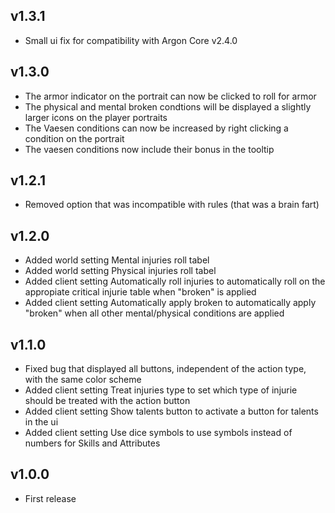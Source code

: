 ## v1.3.1
- Small ui fix for compatibility with Argon Core v2.4.0

## v1.3.0
- The armor indicator on the portrait can now be clicked to roll for armor
- The physical and mental broken condtions will be displayed a slightly larger icons on the player portraits
- The Vaesen conditions can now be increased by right clicking a condition on the portrait
- The vaesen conditions now include their bonus in the tooltip

## v1.2.1
- Removed option that was incompatible with rules (that was a brain fart)

## v1.2.0
- Added world setting Mental injuries roll tabel
- Added world setting Physical injuries roll tabel
- Added client setting Automatically roll injuries to automatically roll on the appropiate critical injurie table when "broken" is applied
- Added client setting Automatically apply broken to automatically apply "broken" when all other mental/physical conditions are applied

## v1.1.0
- Fixed bug that displayed all buttons, independent of the action type, with the same color scheme
- Added client setting Treat injuries type to set which type of injurie should be treated with the action button
- Added client setting Show talents button to activate a button for talents in the ui
- Added client setting Use dice symbols to use symbols instead of numbers for Skills and Attributes

## v1.0.0
- First release
